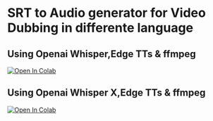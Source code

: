 
# SRT to Audio generator for Video Dubbing in differente language
## Using Openai Whisper,Edge TTs & ffmpeg
[![Open In Colab](https://colab.research.google.com/assets/colab-badge.svg)](https://colab.research.google.com/github/neuralfalconbackup/SRT-2-AUDIO/blob/main/Multilingual_Dubbing_from_Subtitle.ipynb) <br>
## Using Openai Whisper X,Edge TTs & ffmpeg
[![Open In Colab](https://colab.research.google.com/assets/colab-badge.svg)](https://colab.research.google.com/github/neuralfalconbackup/SRT-2-AUDIO/blob/main/Whisperx_%26_Edge_TTS.ipynb) <br>
